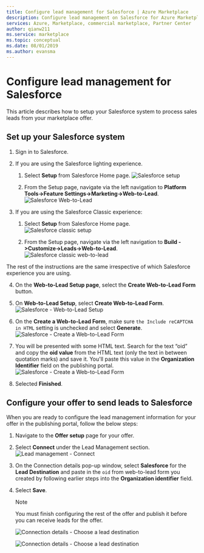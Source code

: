 ```yaml
---
title: Configure lead management for Salesforce | Azure Marketplace
description: Configure lead management on Salesforce for Azure Marketplace customers.
services: Azure, Marketplace, commercial marketplace, Partner Center
author: qianw211
ms.service: marketplace
ms.topic: conceptual
ms.date: 08/01/2019
ms.author: evansma
---
```


# Configure lead management for Salesforce

This article describes how to setup your Salesforce system to process sales leads from your marketplace offer.

## Set up your Salesforce system

1. Sign in to Salesforce.
2. If you are using the Salesforce lighting experience.
    1. Select **Setup** from Salesforce Home page.
    ![Salesforce setup](./media/commercial-marketplace-lead-management-instructions-salesforce/salesforce1.png)

    1. From the Setup page, navigate via the left navigation to **Platform Tools->Feature Settings->Marketing->Web-to-Lead**.
    ![Salesforce Web-to-Lead](./media/commercial-marketplace-lead-management-instructions-salesforce/salesforce2.png)

3. If you are using the Salesforce Classic experience:
    1. Select **Setup** from Salesforce Home page.
    ![Salesforce classic setup](./media/commercial-marketplace-lead-management-instructions-salesforce/salesforce-classic-setup.png)

    1. From the Setup page, navigate via the left navigation to **Build ->Customize->Leads->Web-to-Lead**.
    ![Salesforce classic web-to-lead](./media/commercial-marketplace-lead-management-instructions-salesforce/salesforce-classic-web-to-lead.png)

The rest of the instructions are the same irrespective of which Salesforce experience you are using.

4. On the **Web-to-Lead Setup page**, select the **Create Web-to-Lead Form** button.
5. On **Web-to-Lead Setup**, select **Create Web-to-Lead Form**.
    ![Salesforce - Web-to-Lead Setup](./media/commercial-marketplace-lead-management-instructions-salesforce/salesforce3.png)

6. On the **Create a Web-to-Lead Form**, make sure `the Include reCAPTCHA in HTML` setting is unchecked and select **Generate**. 
    ![Salesforce - Create a Web-to-Lead Form](./media/commercial-marketplace-lead-management-instructions-salesforce/salesforce4.png)

7. You will be presented with some HTML text. Search for the text “oid” and copy the **oid value** from the HTML text (only the text in between quotation marks) and save it. You'll paste this value in the **Organization Identifier** field on the publishing portal.
    ![Salesforce - Create a Web-to-Lead Form](./media/commercial-marketplace-lead-management-instructions-salesforce/salesforce5.png)

8. Selected **Finished**.

## Configure your offer to send leads to Salesforce

When you are ready to configure the lead management information for your offer in the publishing portal, follow the below steps:

1. Navigate to the **Offer setup** page for your offer.
1. Select **Connect** under the Lead Management section.
    ![Lead management - Connect](./media/commercial-marketplace-lead-management-instructions-salesforce/lead-management-connect.png)

1. On the Connection details pop-up window, select **Salesforce** for the **Lead Destination** and paste in the `oid` from web-to-lead form you created by following earlier steps into the **Organization identifier** field.

1. Select **Save**. 

    >[!Note]
    >You must finish configuring the rest of the offer and publish it before you can receive leads for the offer.

    ![Connection details - Choose a lead destination](./media/commercial-marketplace-lead-management-instructions-salesforce/choose-lead-destination.png)

    ![Connection details - Choose a lead destination](./media/commercial-marketplace-lead-management-instructions-salesforce/connection-details.png)